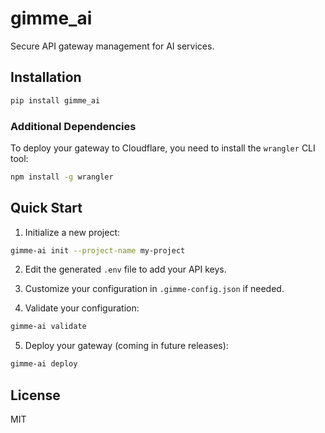 # gimme_ai

Secure API gateway management for AI services.

## Installation

```bash
pip install gimme_ai
```

### Additional Dependencies

To deploy your gateway to Cloudflare, you need to install the `wrangler` CLI tool:

```bash
npm install -g wrangler
```

## Quick Start

1. Initialize a new project:

```bash
gimme-ai init --project-name my-project
```

2. Edit the generated `.env` file to add your API keys.

3. Customize your configuration in `.gimme-config.json` if needed.

4. Validate your configuration:

```bash
gimme-ai validate
```

5. Deploy your gateway (coming in future releases):

```bash
gimme-ai deploy
```

## License

MIT
